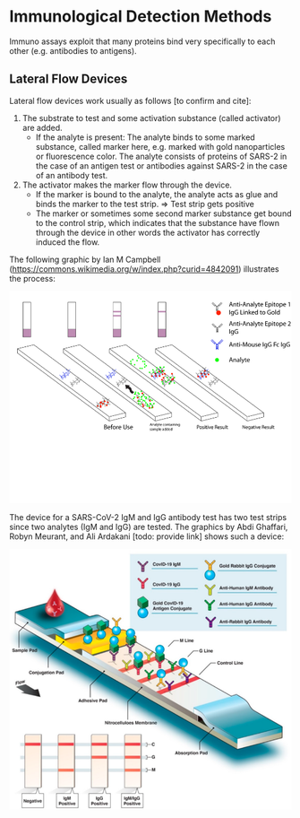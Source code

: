 # Immunological Detection Methods
Immuno assays exploit that many proteins bind very specifically to each other (e.g. antibodies to antigens). 


## Lateral Flow Devices

Lateral flow devices work usually as follows [to confirm and cite]:
1. The substrate to test and some activation substance (called activator) are added.
    * If the analyte is present: The analyte binds to some marked substance, called marker here, e.g. marked with gold nanoparticles or fluorescence color. The analyte consists of proteins of SARS-2 in the case of an antigen test or antibodies against SARS-2 in the case of an antibody test.
2. The activator makes the marker flow through the device.
    * If the marker is bound to the analyte, the analyte acts as glue and binds the marker to the test strip. => Test strip gets positive
    * The marker or sometimes some second marker substance get bound to the control strip, which indicates that the substance have flown through the device in other words the activator has correctly induced the flow.

The following graphic by Ian M Campbell (https://commons.wikimedia.org/w/index.php?curid=4842091) illustrates the process:

![Lateral Flow Device](Images/campell_lateral_flow_device.png)


The device for a SARS-CoV-2 IgM and IgG antibody test has two test strips since two analytes (IgM and IgG) are tested. The graphics by Abdi Ghaffari, Robyn Meurant, and Ali Ardakani [todo: provide link] shows such a device:

![Lateral Flow for Covid AB Test](Images/ghaffari_sero_test.png)
